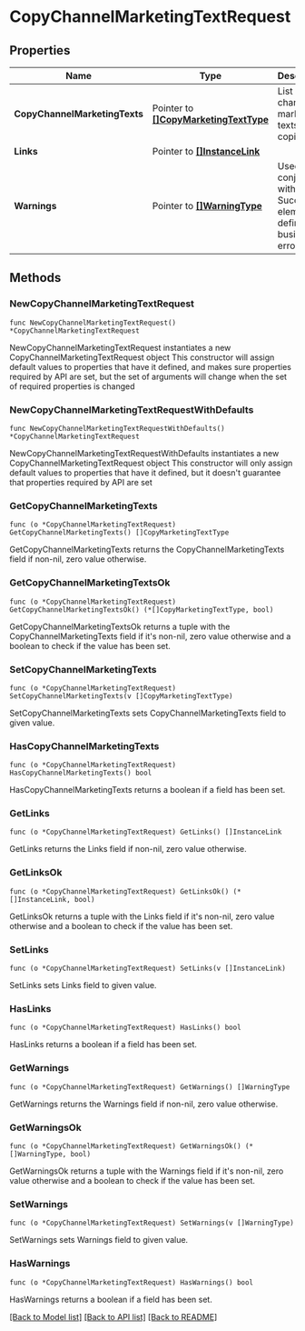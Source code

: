 # CopyChannelMarketingTextRequest

## Properties

Name | Type | Description | Notes
------------ | ------------- | ------------- | -------------
**CopyChannelMarketingTexts** | Pointer to [**[]CopyMarketingTextType**](CopyMarketingTextType.md) | List of channel marketing texts to be copied. | [optional] 
**Links** | Pointer to [**[]InstanceLink**](InstanceLink.md) |  | [optional] 
**Warnings** | Pointer to [**[]WarningType**](WarningType.md) | Used in conjunction with the Success element to define a business error. | [optional] 

## Methods

### NewCopyChannelMarketingTextRequest

`func NewCopyChannelMarketingTextRequest() *CopyChannelMarketingTextRequest`

NewCopyChannelMarketingTextRequest instantiates a new CopyChannelMarketingTextRequest object
This constructor will assign default values to properties that have it defined,
and makes sure properties required by API are set, but the set of arguments
will change when the set of required properties is changed

### NewCopyChannelMarketingTextRequestWithDefaults

`func NewCopyChannelMarketingTextRequestWithDefaults() *CopyChannelMarketingTextRequest`

NewCopyChannelMarketingTextRequestWithDefaults instantiates a new CopyChannelMarketingTextRequest object
This constructor will only assign default values to properties that have it defined,
but it doesn't guarantee that properties required by API are set

### GetCopyChannelMarketingTexts

`func (o *CopyChannelMarketingTextRequest) GetCopyChannelMarketingTexts() []CopyMarketingTextType`

GetCopyChannelMarketingTexts returns the CopyChannelMarketingTexts field if non-nil, zero value otherwise.

### GetCopyChannelMarketingTextsOk

`func (o *CopyChannelMarketingTextRequest) GetCopyChannelMarketingTextsOk() (*[]CopyMarketingTextType, bool)`

GetCopyChannelMarketingTextsOk returns a tuple with the CopyChannelMarketingTexts field if it's non-nil, zero value otherwise
and a boolean to check if the value has been set.

### SetCopyChannelMarketingTexts

`func (o *CopyChannelMarketingTextRequest) SetCopyChannelMarketingTexts(v []CopyMarketingTextType)`

SetCopyChannelMarketingTexts sets CopyChannelMarketingTexts field to given value.

### HasCopyChannelMarketingTexts

`func (o *CopyChannelMarketingTextRequest) HasCopyChannelMarketingTexts() bool`

HasCopyChannelMarketingTexts returns a boolean if a field has been set.

### GetLinks

`func (o *CopyChannelMarketingTextRequest) GetLinks() []InstanceLink`

GetLinks returns the Links field if non-nil, zero value otherwise.

### GetLinksOk

`func (o *CopyChannelMarketingTextRequest) GetLinksOk() (*[]InstanceLink, bool)`

GetLinksOk returns a tuple with the Links field if it's non-nil, zero value otherwise
and a boolean to check if the value has been set.

### SetLinks

`func (o *CopyChannelMarketingTextRequest) SetLinks(v []InstanceLink)`

SetLinks sets Links field to given value.

### HasLinks

`func (o *CopyChannelMarketingTextRequest) HasLinks() bool`

HasLinks returns a boolean if a field has been set.

### GetWarnings

`func (o *CopyChannelMarketingTextRequest) GetWarnings() []WarningType`

GetWarnings returns the Warnings field if non-nil, zero value otherwise.

### GetWarningsOk

`func (o *CopyChannelMarketingTextRequest) GetWarningsOk() (*[]WarningType, bool)`

GetWarningsOk returns a tuple with the Warnings field if it's non-nil, zero value otherwise
and a boolean to check if the value has been set.

### SetWarnings

`func (o *CopyChannelMarketingTextRequest) SetWarnings(v []WarningType)`

SetWarnings sets Warnings field to given value.

### HasWarnings

`func (o *CopyChannelMarketingTextRequest) HasWarnings() bool`

HasWarnings returns a boolean if a field has been set.


[[Back to Model list]](../README.md#documentation-for-models) [[Back to API list]](../README.md#documentation-for-api-endpoints) [[Back to README]](../README.md)


